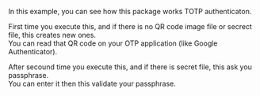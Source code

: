 In this example, you can see how this package works TOTP authenticaton.

First time you execute this, and if there is no QR code image file or secrect file, this creates new ones.  
You can read that QR code on your OTP application (like Google Authenticator).

After secound time you execute this, and if there is secret file, this ask you passphrase.  
You can enter it then this validate your passphrase.
